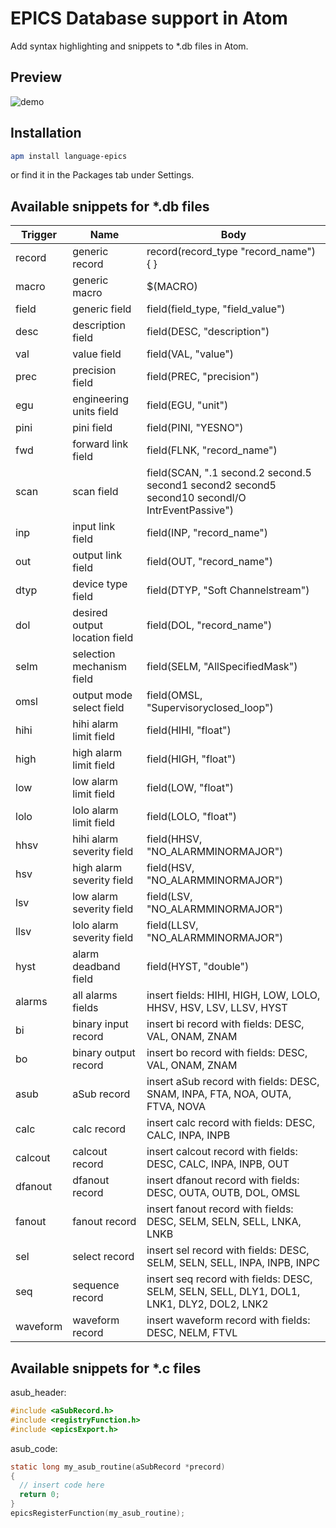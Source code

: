 EPICS Database support in Atom
======

Add syntax highlighting and snippets to *.db files in Atom.

Preview
---

![demo](https://j.gifs.com/kRlojN.gif)

Installation
---

```sh
apm install language-epics
```

or find it in the Packages tab under Settings.

Available snippets for *.db files
---
| Trigger       | Name                          | Body                                                                                              |
| ------------- |---------------------------    | --------------------------------------------------------------------------------------------------|
| record        | generic record                | record(record_type "record_name") { }                                                             |
| macro         | generic macro                 | $(MACRO)                                                                                          |
| field         | generic field                 | field(field_type,  "field_value")                                                                       |
| desc          | description field             | field(DESC,  "description")                                                                       |
| val          | value field                    | field(VAL,  "value")                                                                       |
| prec          | precision field               | field(PREC,  "precision")                                                                         |
| egu           | engineering units field       | field(EGU,  "unit")                                                                               |
| pini          | pini field                    | field(PINI,  "YESNO")                                                                             |
| fwd           | forward link field            | field(FLNK,  "record_name")                                                                       |
| scan          | scan field                    | field(SCAN,  ".1 second.2 second.5 second1 second2 second5 second10 secondI/O IntrEventPassive")  |
| inp           | input link field              | field(INP,  "record_name")                                                                        |
| out           | output link field             | field(OUT,  "record_name")                                                                        |
| dtyp          | device type field             | field(DTYP,  "Soft Channelstream")                                                                |
| dol           | desired output location field | field(DOL,  "record_name")                                                                        |
| selm          | selection mechanism field     | field(SELM,  "AllSpecifiedMask")                                                                  |
| omsl          | output mode select field      | field(OMSL,  "Supervisoryclosed_loop")                                                            |
| hihi          | hihi alarm limit field        | field(HIHI,  "float")                                                                             |
| high          | high alarm limit field        | field(HIGH,  "float")                                                                             |
| low           | low alarm limit field         | field(LOW,  "float")                                                                              |
| lolo          | lolo alarm limit field        | field(LOLO,  "float")                                                                             |
| hhsv          | hihi alarm severity field     | field(HHSV,  "NO_ALARMMINORMAJOR")                                                                |
| hsv           | high alarm severity field     | field(HSV,  "NO_ALARMMINORMAJOR")                                                                 |
| lsv           | low alarm severity field      | field(LSV,  "NO_ALARMMINORMAJOR")                                                                 |
| llsv          | lolo alarm severity field     | field(LLSV,  "NO_ALARMMINORMAJOR")                                                                |
| hyst          | alarm deadband field          | field(HYST,  "double")                                                                            |
| alarms        | all alarms fields             | insert fields: HIHI, HIGH, LOW,  LOLO, HHSV, HSV,  LSV,  LLSV, HYST                               |
| bi            | binary input record           | insert bi record with fields: DESC, VAL, ONAM, ZNAM                                               |
| bo            | binary output record          | insert bo record with fields: DESC, VAL, ONAM, ZNAM                                               |
| asub          | aSub record                   | insert aSub record with fields: DESC, SNAM, INPA, FTA, NOA, OUTA, FTVA, NOVA                      |
| calc          | calc record                   | insert calc record with fields: DESC, CALC, INPA, INPB                                            |
| calcout       | calcout record                | insert calcout record with fields: DESC, CALC, INPA, INPB, OUT                                    |
| dfanout       | dfanout record                | insert dfanout record with fields: DESC, OUTA, OUTB, DOL, OMSL                                    |
| fanout        | fanout record                 | insert fanout record with fields: DESC, SELM, SELN, SELL, LNKA, LNKB                              |
| sel           | select record                 | insert sel record with fields: DESC, SELM, SELN,  SELL, INPA, INPB, INPC                          |
| seq           | sequence record               | insert seq record with fields: DESC, SELM, SELN, SELL, DLY1, DOL1, LNK1, DLY2, DOL2, LNK2         |
| waveform      | waveform record               | insert waveform record with fields: DESC, NELM, FTVL                                              |


Available snippets for *.c files
---

asub_header:
```c
#include <aSubRecord.h>
#include <registryFunction.h>
#include <epicsExport.h>
```

asub_code:
```c
static long my_asub_routine(aSubRecord *precord)
{
  // insert code here
  return 0;
}
epicsRegisterFunction(my_asub_routine);
```
